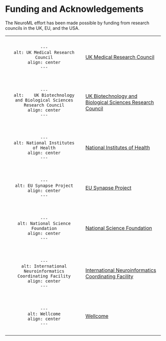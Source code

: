 # Funding and Acknowledgements

The NeuroML effort has been made possible by funding from research councils in the UK, EU, and the USA.


<center>
<table>
<tr>
<td style="width:50%; text-align:center; padding:1em">

```{image} ../images/Funders/mrc.jpg
---
alt: UK Medical Research Council
align: center
---
```
</td>
<td>

[UK Medical Research Council](http://www.mrc.ac.uk/)

</td>
</tr>
<tr>
<td style="width:50%; text-align:center; padding:1em">

```{image} ../images/Funders/bbsrc.gif
---
alt:    UK Biotechnology and Biological Sciences Research Council
align: center
---
```
</td>
<td>

[UK Biotechnology and Biological Sciences Research Council](http://www.bbsrc.ac.uk/)

</td>
</tr>
<tr>
<td style="width:50%; text-align:center; padding:1em">

```{image} ../images/Funders/nih.gif
---
alt: National Institutes of Health
align: center
---
```
</td>
<td>

[National Institutes of Health](http://www.nimh.nih.gov/)

</td>
</tr>
<tr>
<td style="width:50%; text-align:center; padding:1em">

```{image} ../images/Funders/EUS_200px.gif
---
alt: EU Synapse Project
align: center
---
```
</td>
<td>

[EU Synapse Project](http://www.eusynapse.mpg.de/)

</td>
</tr>
<tr>
<td style="width:50%; text-align:center; padding:1em">

```{image} ../images/Funders/nsf.gif
---
alt: National Science Foundation
align: center
---
```
</td>
<td>

[National Science Foundation](http://nsf.gov/)

</td>
</tr>
<tr>
<td style="width:50%; text-align:center; padding:1em">

```{image} ../images/Funders/incf.png
---
alt: International Neuroinformatics Coordinating Facility
align: center
---
```
</td>
<td>

[International Neuroinformatics Coordinating Facility](http://incf.org/)

</td>
</tr>
<tr>
<td style="width:50%; text-align:center; padding:1em">

```{image} ../images/Funders/wtlogo.png
---
alt: Wellcome
align: center
---
```
</td>
<td>

[Wellcome](http://www.wellcome.ac.uk/)

</td>
</tr>
</table>
</center>
